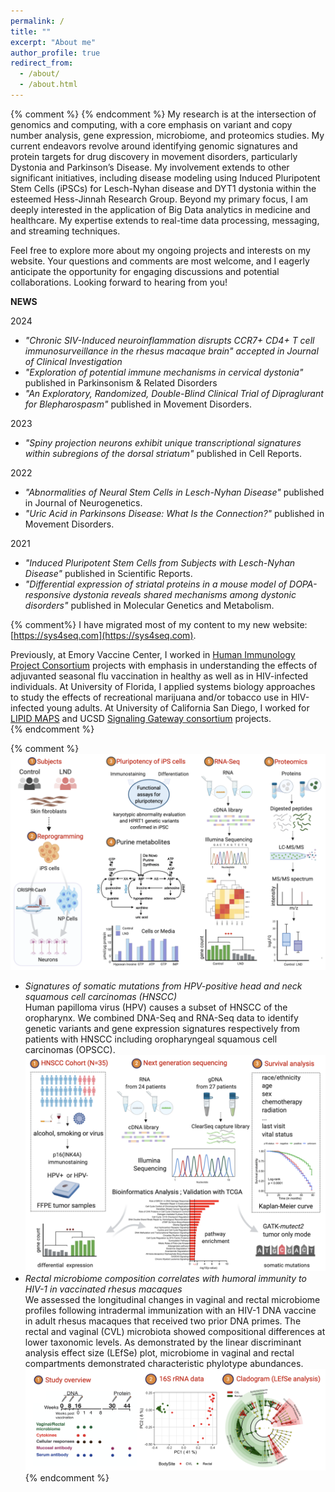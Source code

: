 ```yaml
---
permalink: /
title: ""
excerpt: "About me"
author_profile: true
redirect_from: 
  - /about/
  - /about.html
---
```

{% comment %} {% endcomment %}
My research is at the intersection of genomics and computing, with a core emphasis on variant and copy number analysis, gene expression, microbiome, and proteomics studies. My current endeavors revolve around identifying genomic signatures and protein targets for drug discovery in movement disorders, particularly Dystonia and Parkinson’s Disease. My involvement extends to other significant initiatives, including disease modeling using Induced Pluripotent Stem Cells (iPSCs) for Lesch-Nyhan disease and DYT1 dystonia within the esteemed Hess-Jinnah Research Group. Beyond my primary focus, I am deeply interested in the application of Big Data analytics in medicine and healthcare. My expertise extends to real-time data processing, messaging, and streaming techniques.

Feel free to explore more about my ongoing projects and interests on my website. Your questions and comments are most welcome, and I eagerly anticipate the opportunity for engaging discussions and potential collaborations. Looking forward to hearing from you!  

<b>NEWS</b>

2024  
<ul>
<li><em>"Chronic SIV-Induced neuroinflammation disrupts CCR7+ CD4+ T cell immunosurveillance in the rhesus macaque brain" accepted in Journal of Clinical Investigation</em></li>
<li><em>"Exploration of potential immune mechanisms in cervical dystonia"</em> published in Parkinsonism & Related Disorders</li>
<li><em>"An Exploratory, Randomized, Double-Blind Clinical Trial of Dipraglurant for Blepharospasm"</em> published in Movement Disorders.</li>
</ul>  

2023  
<ul>
<li><em>"Spiny projection neurons exhibit unique transcriptional signatures within subregions of the dorsal striatum"</em> published in Cell Reports.</li>
</ul>  
2022  
<ul>
<li><em>"Abnormalities of Neural Stem Cells in Lesch-Nyhan Disease"</em> published in Journal of Neurogenetics.</li>  
<li><em>"Uric Acid in Parkinsons Disease: What Is the Connection?"</em> published in Movement Disorders.</li>   
</ul>
2021  
<ul>
<li><em>"Induced Pluripotent Stem Cells from Subjects with Lesch-Nyhan Disease"</em> published in Scientific Reports.</li>    
<li><em>"Differential expression of striatal proteins in a mouse model of DOPA-responsive dystonia reveals shared mechanisms among dystonic disorders"</em> published in Molecular Genetics and Metabolism.</li>
</ul>  

{% comment%}
I have migrated most of my content to my new website: [https://sys4seq.com](https://sys4seq.com).  

Previously, at Emory Vaccine Center, I worked in [Human Immunology Project Consortium](https://www.immuneprofiling.org/) projects with emphasis in understanding the effects of adjuvanted seasonal flu vaccination in healthy as well as in HIV-infected individuals. At University of Florida, I applied systems biology approaches to study the effects of recreational marijuana and/or tobacco use in HIV-infected young adults. At University of California San Diego, I worked for [LIPID MAPS](http://www.lipidmaps.org) and UCSD [Signaling Gateway consortium](http://www.signalinggateway.org/molecule/) projects.  
{% endcomment %}  

<!-- Google tag (gtag.js) -->
<script async src="https://www.googletagmanager.com/gtag/js?id=G-RWM39QLMPF"></script>
<script>
  window.dataLayer = window.dataLayer || [];
  function gtag(){dataLayer.push(arguments);}
  gtag('js', new Date());

  gtag('config', 'G-RWM39QLMPF');
</script>

{% comment %}
![Lesch-Nyhan-Disease](/images/illustration1.png)    

* _Signatures of somatic mutations from HPV-positive head and neck squamous cell carcinomas (HNSCC)_  
Human papilloma virus (HPV) causes a subset of HNSCC of the oropharynx. We combined DNA-Seq and RNA-Seq data to identify genetic variants and gene expression signatures respectively from patients with HNSCC including oropharyngeal squamous cell carcinomas (OPSCC).
![/cancer_mutations](/images/illustration2.png)  
* _Rectal microbiome composition correlates with humoral immunity to HIV-1 in vaccinated rhesus macaques_  
We assessed the longitudinal changes in vaginal and rectal microbiome profiles following intradermal immunization with an HIV-1 DNA vaccine in adult rhesus macaques that received two prior DNA primes. The rectal and vaginal (CVL) microbiota showed compositional differences at lower taxonomic levels. As demonstrated by the linear discriminant analysis effect size (LEfSe) plot, microbiome in vaginal and rectal compartments demonstrated characteristic phylotype abundances.
![/cladogram](/images/illustration3.png)  
{% endcomment %}
